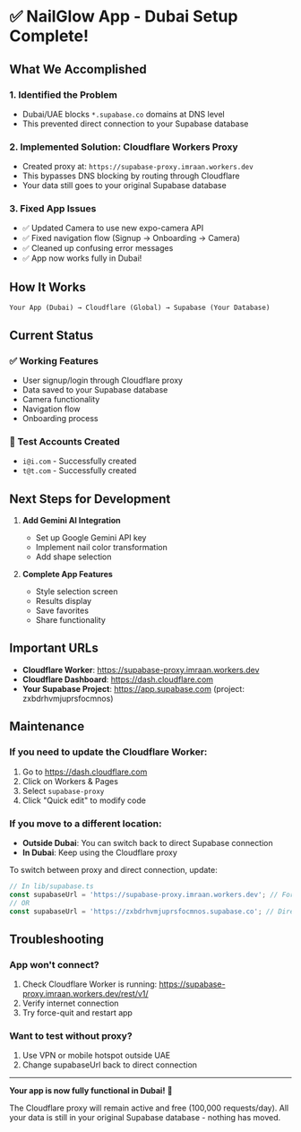 # ✅ NailGlow App - Dubai Setup Complete!

## What We Accomplished

### 1. Identified the Problem
- Dubai/UAE blocks `*.supabase.co` domains at DNS level
- This prevented direct connection to your Supabase database

### 2. Implemented Solution: Cloudflare Workers Proxy
- Created proxy at: `https://supabase-proxy.imraan.workers.dev`
- This bypasses DNS blocking by routing through Cloudflare
- Your data still goes to your original Supabase database

### 3. Fixed App Issues
- ✅ Updated Camera to use new expo-camera API
- ✅ Fixed navigation flow (Signup → Onboarding → Camera)
- ✅ Cleaned up confusing error messages
- ✅ App now works fully in Dubai!

## How It Works

```
Your App (Dubai) → Cloudflare (Global) → Supabase (Your Database)
```

## Current Status

### ✅ Working Features
- User signup/login through Cloudflare proxy
- Data saved to your Supabase database
- Camera functionality
- Navigation flow
- Onboarding process

### 📝 Test Accounts Created
- `i@i.com` - Successfully created
- `t@t.com` - Successfully created

## Next Steps for Development

1. **Add Gemini AI Integration**
   - Set up Google Gemini API key
   - Implement nail color transformation
   - Add shape selection

2. **Complete App Features**
   - Style selection screen
   - Results display
   - Save favorites
   - Share functionality

## Important URLs

- **Cloudflare Worker**: https://supabase-proxy.imraan.workers.dev
- **Cloudflare Dashboard**: https://dash.cloudflare.com
- **Your Supabase Project**: https://app.supabase.com (project: zxbdrhvmjuprsfocmnos)

## Maintenance

### If you need to update the Cloudflare Worker:
1. Go to https://dash.cloudflare.com
2. Click on Workers & Pages
3. Select `supabase-proxy`
4. Click "Quick edit" to modify code

### If you move to a different location:
- **Outside Dubai**: You can switch back to direct Supabase connection
- **In Dubai**: Keep using the Cloudflare proxy

To switch between proxy and direct connection, update:
```typescript
// In lib/supabase.ts
const supabaseUrl = 'https://supabase-proxy.imraan.workers.dev'; // For Dubai
// OR
const supabaseUrl = 'https://zxbdrhvmjuprsfocmnos.supabase.co'; // Direct (won't work in Dubai)
```

## Troubleshooting

### App won't connect?
1. Check Cloudflare Worker is running: https://supabase-proxy.imraan.workers.dev/rest/v1/
2. Verify internet connection
3. Try force-quit and restart app

### Want to test without proxy?
1. Use VPN or mobile hotspot outside UAE
2. Change supabaseUrl back to direct connection

---

**Your app is now fully functional in Dubai!** 🎉

The Cloudflare proxy will remain active and free (100,000 requests/day).
All your data is still in your original Supabase database - nothing has moved.
